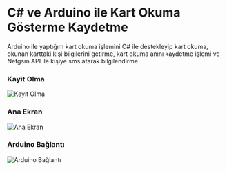 # C# ve Arduino ile Kart Okuma Gösterme Kaydetme
 Arduino ile yaptığım kart okuma işlemini C# ile destekleyip kart okuma, okunan karttaki kişi bilgilerini getirme, kart okuma anını kaydetme işlemi ve Netgsm API ile kişiye sms atarak bilgilendirme
 
 ### Kayıt Olma
![Kayıt Olma](https://i.imgur.com/NwT5soH.png)

### Ana Ekran
![Ana Ekran](https://i.imgur.com/5rHu7cd.png)

### Arduino Bağlantı
![Arduino Bağlantı](https://i.imgur.com/L793DWW.png)
